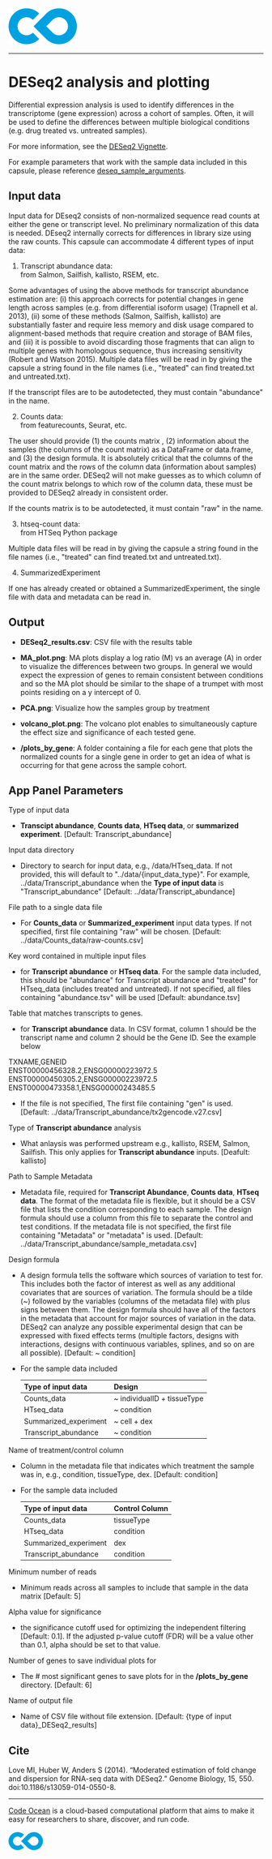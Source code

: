 [![Code Ocean Logo](images/CO_logo_135x72.png)](http://codeocean.com/product)

<hr>

# DESeq2 analysis and plotting

Differential expression analysis is used to identify differences in the transcriptome (gene expression) across a cohort of samples. Often, it will be used to define the differences between multiple biological conditions (e.g. drug treated vs. untreated samples). 

For more information, see the [DESeq2 Vignette](https://bioconductor.org/packages/release/bioc/vignettes/DESeq2/inst/doc/DESeq2.html).

For example parameters that work with the sample data included in this capsule, please reference [deseq_sample_arguments](deseq_sample_arguments.csv).

## Input data

Input data for DEseq2 consists of non-normalized sequence read counts at either the gene or transcript level. No preliminary normalization of this data is needed. DEseq2 internally corrects for differences in library size using the raw counts. This capsule can accommodate 4 different types of input data: 

1. Transcript abundance data: <br>
from Salmon, Sailfish, kallisto, RSEM, etc. 

Some advantages of using the above methods for transcript abundance estimation are: (i) this approach corrects for potential changes in gene length across samples (e.g. from differential isoform usage) (Trapnell et al. 2013), (ii) some of these methods (Salmon, Sailfish, kallisto) are substantially faster and require less memory and disk usage compared to alignment-based methods that require creation and storage of BAM files, and (iii) it is possible to avoid discarding those fragments that can align to multiple genes with homologous sequence, thus increasing sensitivity (Robert and Watson 2015).  Multiple data files will be read in by giving the capsule a string found in the file names (i.e., "treated" can find treated.txt and untreated.txt). 

If the transcript files are to be autodetected, they must contain "abundance" in the name. 


2. Counts data: <br>
from featurecounts, Seurat, etc.

The user should provide (1) the counts matrix , (2) information about the samples (the columns of the count matrix) as a DataFrame or data.frame, and (3) the design formula. It is absolutely critical that the columns of the count matrix and the rows of the column data (information about samples) are in the same order. DESeq2 will not make guesses as to which column of the count matrix belongs to which row of the column data, these must be provided to DESeq2 already in consistent order.

If the counts matrix is to be autodetected, it must contain "raw" in the name. 

3. htseq-count data: <br>
from HTSeq Python package

Multiple data files will be read in by giving the capsule a string found in the file names (i.e., "treated" can find treated.txt and untreated.txt). 


4. SummarizedExperiment

If one has already created or obtained a SummarizedExperiment, the single file with data and metadata can be read in. 


## Output

- **DESeq2_results.csv**: CSV file with the results table

- **MA_plot.png**: MA plots display a log ratio (M) vs an average (A) in order to visualize the differences between two groups. In general we would expect the expression of genes to remain consistent between conditions and so the MA plot should be similar to the shape of a trumpet with most points residing on a y intercept of 0.

- **PCA.png**: Visualize how the samples group by treatment

- **volcano_plot.png**: The volcano plot enables to simultaneously capture the effect size and significance of each tested gene.

- **/plots_by_gene**: A folder containing a file for each gene that plots the normalized counts for a single gene in order to get an idea of what is occurring for that gene across the sample cohort.

## App Panel Parameters

Type of input data
- **Transcipt abundance**, **Counts data**, **HTseq data**, or **summarized experiment**. [Default: Transcript_abundance]

Input data directory
- Directory to search for input data, e.g., /data/HTseq_data. If not provided, this will default to "../data/{input_data_type}". For example, ../data/Transcript_abundance when the **Type of input data** is "Transcript_abundance" [Default: ../data/Transcript_abundance]

File path to a single data file
- For **Counts_data** or **Summarized_experiment** input data types. If not specified, first file containing "raw" will be chosen. [Default: ../data/Counts_data/raw-counts.csv]

Key word contained in multiple input files
- for **Transcript abundance** or **HTseq data**. For the sample data included, this should be "abundance" for Transcript abundance and "treated" for HTseq_data (includes treated and untreated). If not specified, all files containing "abundance.tsv" will be used [Default: abundance.tsv]

Table that matches transcripts to genes.
- for **Transcript abundance** data. In CSV format, column 1 should be the transcript name and column 2 should be the Gene ID.  See the example below 

TXNAME,GENEID <br>
ENST00000456328.2,ENSG00000223972.5 <br>
ENST00000450305.2,ENSG00000223972.5 <br> 
ENST00000473358.1,ENSG00000243485.5 <br>

- If the file is not specified, The first file containing "gen" is used. [Default: ../data/Transcript_abundance/tx2gencode.v27.csv]

Type of **Transcript abundance** analysis
- What anlaysis was performed upstream e.g., kallisto, RSEM, Salmon, Sailfish. This only applies for **Transcript abundance** inputs. [Deafult: kallisto]

Path to Sample Metadata 
- Metadata file, required for **Transcript Abundance**, **Counts data**, **HTseq data**. The format of the metadata file is flexible, but it should be a CSV file that lists the condition corresponding to each sample. The design formula should use a column from this file to separate the control and test conditions. If the metadata file is not specified, the first file containing "Metadata" or "metadata" is used. [Default: ../data/Transcript_abundance/sample_metadata.csv]

Design formula
- A design formula tells the software which sources of variation to test for. This includes both the factor of interest as well as any additional covariates that are sources of variation. The formula should be a tilde (~) followed by the variables (columns of the metadata file) with plus signs between them. The design formula should have all of the factors in the metadata that account for major sources of variation in the data. DESeq2 can analyze any possible experimental design that can be expressed with fixed effects terms (multiple factors, designs with interactions, designs with continuous variables, splines, and so on are all possible). [Default: ~ condition]

- For the sample data included

    | Type of input data | Design | 
    | :---  | :--- | 
    | Counts_data | ~ individualID + tissueType | 
    | HTseq_data | ~ condition | 
    | Summarized_experiment | ~ cell + dex | 
    | Transcript_abundance | ~ condition |

Name of treatment/control column
- Column in the metadata file that indicates which treatment the sample was in, e.g., condition, tissueType, dex. [Default: condition]

- For the sample data included

    | Type of input data | Control Column | 
    | :---  | :--- | 
    | Counts_data | tissueType | 
    | HTseq_data | condition | 
    | Summarized_experiment | dex | 
    | Transcript_abundance | condition |

Minimum number of reads
- Minimum reads across all samples to include that sample in the data matrix [Default: 5]

Alpha value for significance
- the significance cutoff used for optimizing the independent filtering [Default: 0.1]. If the adjusted p-value cutoff (FDR) will be a value other than 0.1, alpha should be set to that value.

Number of genes to save individual plots for
- The # most significant genes to save plots for in the **/plots_by_gene** directory. [Default: 6]

Name of output file
- Name of CSV file without file extension. [Default: {type of input data}_DESeq2_results]


## Cite 

Love MI, Huber W, Anders S (2014). “Moderated estimation of fold change and dispersion for RNA-seq data with DESeq2.” Genome Biology, 15, 550. doi:10.1186/s13059-014-0550-8.

<hr>

[Code Ocean](https://codeocean.com/) is a cloud-based computational platform that aims to make it easy for researchers to share, discover, and run code.<br /><br />
[![Code Ocean Logo](images/CO_logo_68x36.png)](https://www.codeocean.com)